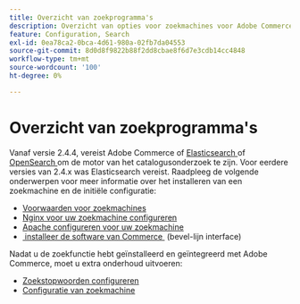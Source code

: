 ```yaml
---
title: Overzicht van zoekprogramma's
description: Overzicht van opties voor zoekmachines voor Adobe Commerce.
feature: Configuration, Search
exl-id: 0ea78ca2-0bca-4d61-980a-02fb7da04553
source-git-commit: 8d0d8f9822b88f2dd8cbae8f6d7e3cdb14cc4848
workflow-type: tm+mt
source-wordcount: '100'
ht-degree: 0%

---
```


# Overzicht van zoekprogramma&#39;s

Vanaf versie 2.4.4, vereist Adobe Commerce of [ Elasticsearch ] of [ OpenSearch ] om de motor van het catalogusonderzoek te zijn. Voor eerdere versies van 2.4.x was Elasticsearch vereist. Raadpleeg de volgende onderwerpen voor meer informatie over het installeren van een zoekmachine en de initiële configuratie:

- [Voorwaarden voor zoekmachines](../../installation/prerequisites/search-engine/overview.md)
- [Nginx voor uw zoekmachine configureren](../../installation/prerequisites/search-engine/configure-nginx.md)
- [Apache configureren voor uw zoekmachine](../../installation/prerequisites/search-engine/configure-apache.md)
- [&#x200B; installeer de software van Commerce &#x200B;](../../installation/composer.md) (bevel-lijn interface)

Nadat u de zoekfunctie hebt geïnstalleerd en geïntegreerd met Adobe Commerce, moet u extra onderhoud uitvoeren:

- [Zoekstopwoorden configureren](search-stopwords.md)
- [Configuratie van zoekmachine](configure-search-engine.md)

<!-- Link Definitions -->

[Elasticsearch]: https://www.elastic.co
[OpenSearch]: https://opensearch.org/docs/latest/opensearch/install/index/
